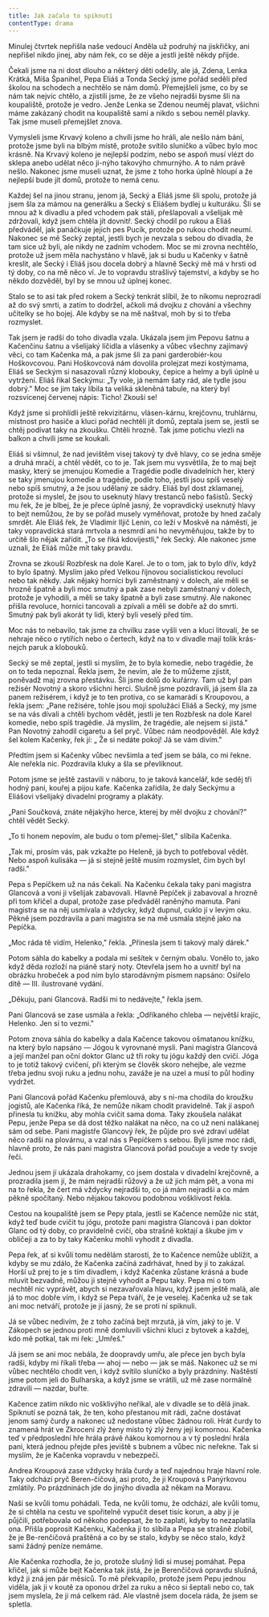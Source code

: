 ```yaml
---
title: Jak začalo to spiknutí
contentType: drama
---
```


<section>

Minulej čtvrtek nepřišla naše vedoucí Anděla už podruhý na jiskřičky, ani nepřišel nikdo jinej, aby nám řek, co se děje a jestli ještě někdy přijde.

Čekali jsme na ni dost dlouho a některý děti odešly, ale já, Zdena, Lenka Krátká, Míša Španihel, Pepa Eliáš a Tonda Secký jsme pořád seděli před školou na schodech a nechtělo se nám domů. Přemejšleli jsme, co by se nám tak nejvíc chtělo, a zjistili jsme, že ze všeho nejradši bysme šli na koupaliště, protože je vedro. Jenže Lenka se Zdenou neuměj plavat, všichni máme zakázaný chodit na koupaliště sami a nikdo s sebou neměl plavky. Tak jsme museli přemejšlet znova.

Vymysleli jsme Krvavý koleno a chvíli jsme ho hráli, ale nešlo nám bání, protože jsme byli na blbým místě, protože svítilo sluníčko a vůbec bylo moc krásně. Na Krvavý koleno je nejlepší podzim, nebo se aspoň musí vlézt do sklepa anebo udělat něco ji-nýho takovýho chmurnýho. A to nám právě nešlo. Nakonec jsme museli uznat, že jsme z toho horka úplně hloupí a že nejlepší bude jít domů, protože to nemá cenu.

Každej šel na jinou stranu, jenom já, Secký a Eliáš jsme šli spolu, protože já jsem šla za mámou na generálku a Secký s Eliášem bydlej u kulturáku. Šli se mnou až k divadlu a před vchodem pak stáli, přešlapovali a všelijak mě zdržovali, když jsem chtěla jít dovnitř. Secký chodil po rukou a Eliáš předváděl, jak panáčkuje jejich pes Pucík, protože po rukou chodit neumí. Nakonec se mě Secký zeptal, jestli bych je nevzala s sebou do divadla, že tam sice už byli, ale nikdy ne zadním vchodem. Moc se mi zrovna nechtělo, protože už jsem měla nachystáno v hlavě, jak si budu u Kačenky v šatně kreslit, ale Secký i Eliáš jsou docela dobrý a hlavně Secký mě má v hrsti od tý doby, co na mě něco ví. Je to vopravdu strašlivý tajemství, a kdyby se ho někdo dozvěděl, byl by se mnou už úplnej konec.

Stalo se to asi tak před rokem a Secký tenkrát slíbil, že to nikomu neprozradí až do svý smrti, a zatím to dodržel, ačkoli má dvojku z chování a všechny učitelky se ho bojej. Ale kdyby se na mě naštval, moh by si to třeba rozmyslet.

Tak jsem je radši do toho divadla vzala. Ukázala jsem jim Pepovu šatnu a Kačenčinu šatnu a všelijaký líčidla a vlásenky a vůbec všechny zajímavý věci, co tam Kačenka má, a pak jsme šli za pani garderobiér-kou Hoškovcovou. Pani Hoškovcová nám dovolila prolejzat mezi kostýmama, Eliáš se Seckým si nasazovali různý klobouky, čepice a helmy a byli úplně u vytržení. Eliáš řikal Seckýmu: „Ty vole, já nemám šaty rád, ale tydle jsou dobrý." Moc se jim taky líbila ta veliká skleněná tabule, na který byl rozsvícenej červenej nápis: Ticho! Zkouší se!

Když jsme si prohlídli ještě rekvizitárnu, vlásen-kárnu, krejčovnu, truhlárnu, místnost pro hasiče a kluci pořád nechtěli jít domů, zeptala jsem se, jestli se chtěj podívat taky na zkoušku. Chtěli hrozně. Tak jsme potichu vlezli na balkon a chvíli jsme se koukali.

Eliáš si všimnul, že nad jevištěm visej takový ty dvě hlavy, co se jedna směje a druhá mračí, a chtěl vědět, co to je. Tak jsem mu vysvětlila, že to maj bejt masky, který se jmenujou Komedie a Tragédie podle divadelních her, který se taky jmenujou komedie a tragédie, podle toho, jestli jsou spíš veselý nebo spíš smutný, a že jsou udělaný ze sádry. Eliáš byl dost zklamanej, protože si myslel, že jsou to useknutý hlavy trestanců nebo fašistů. Secký mu řek, že je blbej, že je přece úplně jasný, že vopravdický useknutý hlavy to bejt nemůžou, že by se pořád musely vyměňovat, protože by hned začaly smrdět. Ale Eliáš řek, že Vladimír Iljič Lenin, co leží v Moskvě na náměstí, je taky vopravdická stará mrtvola a nesmrdí ani ho nevyměňujou, takže by to určitě šlo nějak zařídit. „To se řiká kdovíjestli," řek Secký. Ale nakonec jsme uznali, že Eliáš může mít taky pravdu.

Zrovna se zkouší Rozbřesk na dole Karel. Je to o tom, jak to bylo dřív, když to bylo špatný. Myslím jako před Velkou říjnovou socialistickou revolucí nebo tak někdy. Jak nějaký horníci byli zaměstnaný v dolech, ale měli se hrozně špatně a byli moc smutný a pak zase nebyli zaměstnaný v dolech, protože je vyhodili, a měli se taky špatně a byli zase smutný. Ale nakonec přišla revoluce, horníci tancovali a zpívali a měli se dobře až do smrti. Smutný pak byli akorát ty lidi, který byli veselý před tím.

Moc nás to nebavilo, tak jsme za chvilku zase vyšli ven a kluci litovali, že se nehraje něco o rytířích nebo o čertech, když na to v divadle mají tolik krás-nejch paruk a klobouků.

Secký se mě zeptal, jestli si myslím, že to byla komedie, nebo tragédie, že on to teda nepoznal. Řekla jsem, že nevím, ale že to můžeme zjistit, poněvadž maj zrovna přestávku. Šli jsme dolů do kuřárny. Tam už byl pan režisér Novotný a skoro všichni herci. Slušně jsme pozdravili, já jsem šla za panem režisérem, i když je to ten protiva, co se kamarádí s Kroupovou, a řekla jsem: „Pane režisére, tohle jsou moji spolužáci Eliáš a Secký, my jsme se na vás dívali a chtěli bychom vědět, jestli je ten Rozbřesk na dole Karel komedie, nebo spíš tragédie. Já myslím, že tragédie, ale nejsem si jistá." Pan Novotný zahodil cigaretu a šel pryč. Vůbec nám neodpověděl. Ale když šel kolem Kačenky, řek jí: „ Že si nedáte pokoj! Já se vám divím."

Předtím jsem si Kačenky vůbec nevšimla a teď jsem se bála, co mi řekne. Ale neřekla nic. Pozdravila kluky a šla se převlíknout.

Potom jsme se ještě zastavili v náboru, to je taková kancelář, kde seděj tři hodný pani, kouřej a pijou kafe. Kačenka zařídila, že daly Seckýmu a Eliášovi všelijaký divadelní programy a plakáty.

„Pani Součková, znáte nějakýho herce, kterej by měl dvojku z chování?" chtěl vědět Secký.

„To ti honem nepovím, ale budu o tom přemej-šlet," slíbila Kačenka.

„Tak mi, prosím vás, pak vzkažte po Heleně, já bych to potřeboval vědět. Nebo aspoň kulisáka — já si stejně ještě musím rozmyslet, čim bych byl radši."

Pepa s Pepíčkem už na nás čekali. Na Kačenku čekala taky pani magistra Glancová a voni ji všelijak zabavovali. Hlavně Pepíček ji zabavoval a hrozně při tom křičel a dupal, protože zase předváděl raněnýho mamuta. Pani magistra se na něj usmívala a vždycky, když dupnul, cuklo jí v levým oku. Pěkně jsem pozdravila a pani magistra se na mě usmála stejně jako na Pepíčka.

„Moc ráda tě vidím, Helenko," řekla. „Přinesla jsem ti takový malý dárek."

Potom sáhla do kabelky a podala mi sešítek v černým obalu. Vonělo to, jako když děda rozloží na piáně starý noty. Otevřela jsem ho a uvnitř byl na obrázku hrobeček a pod ním bylo starodávným písmem napsáno: Osiřelo dítě — III. ilustrované vydání.

„Děkuju, pani Glancová. Radši mi to nedávejte," řekla jsem.

Pani Glancová se zase usmála a řekla: „Odříkaného chleba — největší krajíc, Helenko. Jen si to vezmi."

Potom znova sáhla do kabelky a dala Kačence takovou ošmatanou knížku, na který bylo napsáno — Jógou k vyrovnané mysli. Pani magistra Glancová a její manžel pan oční doktor Glanc už tři roky tu jógu každý den cvičí. Jóga to je totiž takový cvičení, při kterým se člověk skoro nehejbe, ale vezme třeba jednu svoji ruku a jednu nohu, zaváže je na uzel a musí to půl hodiny vydržet.

Pani Glancová pořád Kačenku přemlouvá, aby s ni-ma chodila do kroužku jogistů, ale Kačenka říká, že nemůže nikam chodit pravidelně. Tak jí aspoň přinesla tu knížku, aby mohla cvičit sama doma. Taky zkoušela nalákat Pepu, jenže Pepa se dá dost těžko nalákat na něco, na co už neni nalákanej sám od sebe. Pani magistře Glancový řek, že půjde pro své zdraví udělat něco radši na plovárnu, a vzal nás s Pepíčkem s sebou. Byli jsme moc rádi, hlavně proto, že nás pani magistra Glancová pořád poučuje a vede ty svoje řeči.

Jednou jsem jí ukázala drahokamy, co jsem dostala v divadelní krejčovně, a prozradila jsem jí, že mám nejradši růžový a že už jich mám pět, a vona mi na to řekla, že čert má vždycky nejradši to, co já mám nejradši a co mám pěkně spočítaný. Nebo nějakou takovou podobnou vošklivost řekla.

Cestou na koupaliště jsem se Pepy ptala, jestli se Kačence nemůže nic stát, když teď bude cvičit tu jógu, protože pani magistra Glancová i pan doktor Glanc od tý doby, co pravidelně cvičí, oba strašně koktají a škube jim v obličeji a za to by taky Kačenku mohli vyhodit z divadla.

Pepa řek, ať si kvůli tomu nedělám starosti, že to Kačence nemůže ublížit, a kdyby se mu zdálo, že Kačenka začíná zadrhávat, hned by jí to zakázal. Horší už prej to je s tím divadlem, i když Kačenka zůstane krásná a bude mluvit bezvadně, můžou ji stejně vyhodit a Pepu taky. Pepa mi o tom nechtěl nic vyprávět, abych si nezavařovala hlavu, když jsem ještě malá, ale já to moc dobře vím, i když se Pepa tváří, že je veselej. Kačenka už se tak ani moc netváří, protože je jí jasný, že se proti ní spiknuli.

Já se vůbec nedivím, že z toho začíná bejt mrzutá, já vím, jaký to je. V Zákopech se jednou proti mně domluvili všichni kluci z bytovek a každej, kdo mě potkal, tak mi řek: „Umřeš."

Já jsem se ani moc nebála, že doopravdy umřu, ale přece jen bych byla radši, kdyby mi říkali třeba — ahoj — nebo — jak se máš. Nakonec už se mi vůbec nechtělo chodit ven, i když svítilo sluníčko a byly prázdniny. Naštěstí jsme potom jeli do Bulharska, a když jsme se vrátili, už mě zase normálně zdravili — nazdar, buřte.

Kačence zatím nikdo nic vošklivýho neřikal, ale v divadle se to dělá jinak. Spiknutí se pozná tak, že ten, koho přestanou mít rádi, začne dostávat jenom samý čurdy a nakonec už nedostane vůbec žádnou roli. Hrát čurdy to znamená hrát ve Zkrocení zlý ženy místo tý zlý ženy její komornou. Kačenka teď v předposlední hře hrála právě ňákou komornou a v tý poslední hrála pani, která jednou přejde přes jeviště s bubnem a vůbec nic neřekne. Tak si myslím, že je Kačenka vopravdu v nebezpečí.

Andrea Kroupová zase vždycky hrála čurdy a teď najednou hraje hlavní role. Taky odchází pryč Beren-čičová, asi proto, že ji Kroupová s Panýrkovou zmlátily. Po prázdninách jde do jinýho divadla až někam na Moravu.

Naši se kvůli tomu pohádali. Teda, ne kvůli tomu, že odchází, ale kvůli tomu, že si chtěla na cestu ve spořitelně vypučit deset tisíc korun, a aby jí je půjčili, potřebovala od někoho podepsat, že to zaplatí, kdyby to nezaplatila ona. Přišla poprosit Kačenku, Kačenka jí to slíbila a Pepa se strašně zlobil, že je Be-renčičová praštěná a co by se stalo, kdyby se něco stalo, když sami žádný peníze nemáme.

Ale Kačenka rozhodla, že jo, protože slušný lidi si musej pomáhat. Pepa křičel, jak si může bejt Kačenka tak jistá, že je Berenčičová opravdu slušná, když ji zná jen pár měsíců. To mě překvapilo, protože jsem Pepu jednou viděla, jak ji v koutě za oponou držel za ruku a něco si šeptali nebo co, tak jsem myslela, že ji má celkem rád. Ale vlastně jsem docela ráda, že jsem se spletla.

</section>
